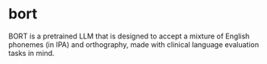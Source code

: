 # bort
BORT is a pretrained LLM that is designed to accept a mixture of English phonemes (in IPA) and orthography, made with clinical language evaluation tasks in mind.
